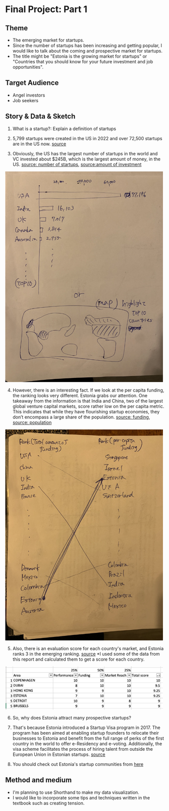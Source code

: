 # Final Project: Part 1

## Theme
- The emerging market for startups.
- Since the number of startups has been increasing and getting popular, I would like to talk about the coming and prospective market for startups.
- The title might be "Estonia is the growing market for startups" or "Countries that you should know for your future investment and job opportunities".

## Target Audience
- Angel investors
- Job seekers

## Story & Data & Sketch
1. What is a startup?: Explain a definition of startups

2. 5,799 startups were created in the US in 2022 and over 72,500 startups are in the US now. [source](https://www.zippia.com/answers/how-many-startups-were-created-in-2022/)

3. Obviously, the US has the largest number of startups in the world and VC invested about $245B, which is the largest amount of money, in the US. [source: number of startups](https://www.startupranking.com/countries), [source:amount of investment](https://dealroom.co/guides/global)
<img src="number-of-starups.jpg" width="500"/>

4. However, there is an interesting fact. If we look at the per capita funding, the ranking looks very different. Estonia grabs our attention. One takeaway from the information is that India and China, two of the largest global venture capital markets, score rather low on the per capita metric. This indicates that while they have flourishing startup economies, they don’t encompass a large share of the population. [source: funding](https://news.crunchbase.com/startups/countries-most-startup-investment/), [source: population](https://worldpopulationreview.com/countries)
<img src="ranking-startups.jpg" width="500"/>

5. Also, there is an evaluation score for each country's market, and Estonia ranks 3 in the emerging ranking. [source](https://startupgenome.com/reports/gser2023) *I used some of the data from this report and calculated them to get a score for each country.
<img src="emerging-market-startups.png" width="500"/>

6. So, why does Estonia attract many prospective startups?

7. That's because Estonia introduced a Startup Visa program in 2017. The program has been aimed at enabling startup founders to relocate their businesses to Estonia and benefit from the full range of perks of the first country in the world to offer e-Residency and e-voting. Additionally, the visa scheme facilitates the process of hiring talent from outside the European Union in Estonian startups. [source](https://workinestonia.com/estonia-leads-europe-in-startups-unicorns-and-investments-per-capita/#:~:text=Estonia%20has%20the%20most%20startups,European%20country%20for%20tech%20startups.)

8. You should check out Estonia's startup communities from [here](https://ecosystem.startupestonia.ee/custom.startups/f/all_slug_locations/anyof_estonia/data_type/anyof_Verified/launch_year_min/anyof_2012?)


## Method and medium
- I'm planning to use Shorthand to make my data visualization.
- I would like to incorporate some tips and techniques written in the textbook such as creating tension.








